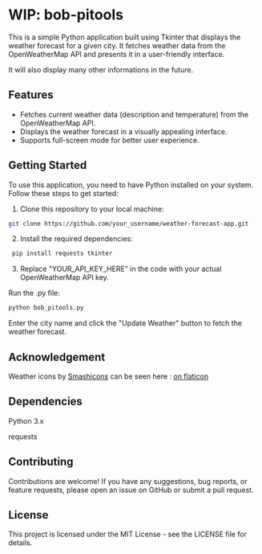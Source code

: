 
# WIP: bob-pitools

This is a simple Python application built using Tkinter that displays the weather forecast for a given city. It fetches weather data from the OpenWeatherMap API and presents it in a user-friendly interface.

It will also display many other informations in the future.

## Features

- Fetches current weather data (description and temperature) from the OpenWeatherMap API.
- Displays the weather forecast in a visually appealing interface.
- Supports full-screen mode for better user experience.

## Getting Started

To use this application, you need to have Python installed on your system. Follow these steps to get started:

1. Clone this repository to your local machine:

```bash
git clone https://github.com/your_username/weather-forecast-app.git
```

2. Install the required dependencies:


```bash
 pip install requests tkinter
```

3. Replace "YOUR_API_KEY_HERE" in the code with your actual OpenWeatherMap API key.

Run the .py file:

 ```bash
 python bob_pitools.py
 ```

Enter the city name and click the "Update Weather" button to fetch the weather forecast.

## Acknowledgement

Weather icons by [Smashicons](https://www.flaticon.com/fr/auteurs/smashicons) can be seen here : [on flaticon](https://www.flaticon.com/fr/packs/weather-849)

## Dependencies

Python 3.x

requests

## Contributing

Contributions are welcome! If you have any suggestions, bug reports, or feature requests, please open an issue on GitHub or submit a pull request.

## License

This project is licensed under the MIT License - see the LICENSE file for details.


